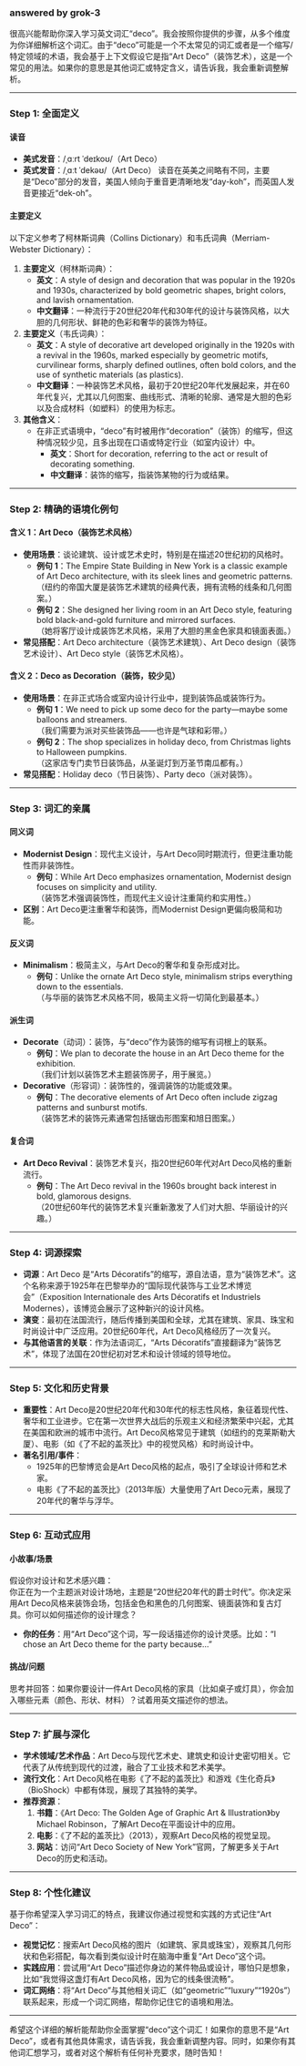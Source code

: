 ### answered by grok-3
很高兴能帮助你深入学习英文词汇“deco”。我会按照你提供的步骤，从多个维度为你详细解析这个词汇。由于“deco”可能是一个不太常见的词汇或者是一个缩写/特定领域的术语，我会基于上下文假设它是指“Art Deco”（装饰艺术），这是一个常见的用法。如果你的意思是其他词汇或特定含义，请告诉我，我会重新调整解析。

---

### Step 1: 全面定义
#### 读音
- **美式发音**：/ˌɑːrt ˈdeɪkoʊ/（Art Deco）
- **英式发音**：/ˌɑːt ˈdekəʊ/（Art Deco）
读音在英美之间略有不同，主要是“Deco”部分的发音，美国人倾向于重音更清晰地发“day-koh”，而英国人发音更接近“dek-oh”。

#### 主要定义
以下定义参考了柯林斯词典（Collins Dictionary）和韦氏词典（Merriam-Webster Dictionary）：
1. **主要定义**（柯林斯词典）：
   - **英文**：A style of design and decoration that was popular in the 1920s and 1930s, characterized by bold geometric shapes, bright colors, and lavish ornamentation.
   - **中文翻译**：一种流行于20世纪20年代和30年代的设计与装饰风格，以大胆的几何形状、鲜艳的色彩和奢华的装饰为特征。
2. **主要定义**（韦氏词典）：
   - **英文**：A style of decorative art developed originally in the 1920s with a revival in the 1960s, marked especially by geometric motifs, curvilinear forms, sharply defined outlines, often bold colors, and the use of synthetic materials (as plastics).
   - **中文翻译**：一种装饰艺术风格，最初于20世纪20年代发展起来，并在60年代复兴，尤其以几何图案、曲线形式、清晰的轮廓、通常是大胆的色彩以及合成材料（如塑料）的使用为标志。
3. **其他含义**：
   - 在非正式语境中，“deco”有时被用作“decoration”（装饰）的缩写，但这种情况较少见，且多出现在口语或特定行业（如室内设计）中。
     - **英文**：Short for decoration, referring to the act or result of decorating something.
     - **中文翻译**：装饰的缩写，指装饰某物的行为或结果。

---

### Step 2: 精确的语境化例句
#### 含义 1：Art Deco（装饰艺术风格）
- **使用场景**：谈论建筑、设计或艺术史时，特别是在描述20世纪初的风格时。
  - **例句 1**：The Empire State Building in New York is a classic example of Art Deco architecture, with its sleek lines and geometric patterns.  
    （纽约的帝国大厦是装饰艺术建筑的经典代表，拥有流畅的线条和几何图案。）
  - **例句 2**：She designed her living room in an Art Deco style, featuring bold black-and-gold furniture and mirrored surfaces.  
    （她将客厅设计成装饰艺术风格，采用了大胆的黑金色家具和镜面表面。）
- **常见搭配**：Art Deco architecture（装饰艺术建筑）、Art Deco design（装饰艺术设计）、Art Deco style（装饰艺术风格）。

#### 含义 2：Deco as Decoration（装饰，较少见）
- **使用场景**：在非正式场合或室内设计行业中，提到装饰品或装饰行为。
  - **例句 1**：We need to pick up some deco for the party—maybe some balloons and streamers.  
    （我们需要为派对买些装饰品——也许是气球和彩带。）
  - **例句 2**：The shop specializes in holiday deco, from Christmas lights to Halloween pumpkins.  
    （这家店专门卖节日装饰品，从圣诞灯到万圣节南瓜都有。）
- **常见搭配**：Holiday deco（节日装饰）、Party deco（派对装饰）。

---

### Step 3: 词汇的亲属
#### 同义词
- **Modernist Design**：现代主义设计，与Art Deco同时期流行，但更注重功能性而非装饰性。  
  - **例句**：While Art Deco emphasizes ornamentation, Modernist design focuses on simplicity and utility.  
    （装饰艺术强调装饰性，而现代主义设计注重简约和实用性。）
- **区别**：Art Deco更注重奢华和装饰，而Modernist Design更偏向极简和功能。

#### 反义词
- **Minimalism**：极简主义，与Art Deco的奢华和复杂形成对比。  
  - **例句**：Unlike the ornate Art Deco style, minimalism strips everything down to the essentials.  
    （与华丽的装饰艺术风格不同，极简主义将一切简化到最基本。）

#### 派生词
- **Decorate**（动词）：装饰，与“deco”作为装饰的缩写有词根上的联系。  
  - **例句**：We plan to decorate the house in an Art Deco theme for the exhibition.  
    （我们计划以装饰艺术主题装饰房子，用于展览。）
- **Decorative**（形容词）：装饰性的，强调装饰的功能或效果。  
  - **例句**：The decorative elements of Art Deco often include zigzag patterns and sunburst motifs.  
    （装饰艺术的装饰元素通常包括锯齿形图案和旭日图案。）

#### 复合词
- **Art Deco Revival**：装饰艺术复兴，指20世纪60年代对Art Deco风格的重新流行。  
  - **例句**：The Art Deco revival in the 1960s brought back interest in bold, glamorous designs.  
    （20世纪60年代的装饰艺术复兴重新激发了人们对大胆、华丽设计的兴趣。）

---

### Step 4: 词源探索
- **词源**：Art Deco 是“Arts Décoratifs”的缩写，源自法语，意为“装饰艺术”。这个名称来源于1925年在巴黎举办的“国际现代装饰与工业艺术博览会”（Exposition Internationale des Arts Décoratifs et Industriels Modernes），该博览会展示了这种新兴的设计风格。
- **演变**：最初在法国流行，随后传播到美国和全球，尤其在建筑、家具、珠宝和时尚设计中广泛应用。20世纪60年代，Art Deco风格经历了一次复兴。
- **与其他语言的关联**：作为法语词汇，“Arts Décoratifs”直接翻译为“装饰艺术”，体现了法国在20世纪初对艺术和设计领域的领导地位。

---

### Step 5: 文化和历史背景
- **重要性**：Art Deco是20世纪20年代和30年代的标志性风格，象征着现代性、奢华和工业进步。它在第一次世界大战后的乐观主义和经济繁荣中兴起，尤其在美国和欧洲的城市中流行。Art Deco风格常见于建筑（如纽约的克莱斯勒大厦）、电影（如《了不起的盖茨比》中的视觉风格）和时尚设计中。
- **著名引用/事件**：
  - 1925年的巴黎博览会是Art Deco风格的起点，吸引了全球设计师和艺术家。
  - 电影《了不起的盖茨比》（2013年版）大量使用了Art Deco元素，展现了20年代的奢华与浮华。

---

### Step 6: 互动式应用
#### 小故事/场景
假设你对设计和艺术感兴趣：  
你正在为一个主题派对设计场地，主题是“20世纪20年代的爵士时代”。你决定采用Art Deco风格来装饰会场，包括金色和黑色的几何图案、镜面装饰和复古灯具。你可以如何描述你的设计理念？  
- **你的任务**：用“Art Deco”这个词，写一段话描述你的设计灵感。比如：“I chose an Art Deco theme for the party because...”

#### 挑战/问题
思考并回答：如果你要设计一件Art Deco风格的家具（比如桌子或灯具），你会加入哪些元素（颜色、形状、材料）？试着用英文描述你的想法。

---

### Step 7: 扩展与深化
- **学术领域/艺术作品**：Art Deco与现代艺术史、建筑史和设计史密切相关。它代表了从传统到现代的过渡，融合了工业技术和艺术美学。
- **流行文化**：Art Deco风格在电影《了不起的盖茨比》和游戏《生化奇兵》（BioShock）中都有体现，展现了其独特的美学。
- **推荐资源**：
  1. **书籍**：《Art Deco: The Golden Age of Graphic Art & Illustration》by Michael Robinson，了解Art Deco在平面设计中的应用。
  2. **电影**：《了不起的盖茨比》（2013），观察Art Deco风格的视觉呈现。
  3. **网站**：访问“Art Deco Society of New York”官网，了解更多关于Art Deco的历史和活动。

---

### Step 8: 个性化建议
基于你希望深入学习词汇的特点，我建议你通过视觉和实践的方式记住“Art Deco”：
- **视觉记忆**：搜索Art Deco风格的图片（如建筑、家具或珠宝），观察其几何形状和色彩搭配，每次看到类似设计时在脑海中重复“Art Deco”这个词。
- **实践应用**：尝试用“Art Deco”描述你身边的某件物品或设计，哪怕只是想象，比如“我觉得这盏灯有Art Deco风格，因为它的线条很流畅”。
- **词汇网络**：将“Art Deco”与其他相关词汇（如“geometric”“luxury”“1920s”）联系起来，形成一个词汇网络，帮助你记住它的语境和用法。

---

希望这个详细的解析能帮助你全面掌握“deco”这个词汇！如果你的意思不是“Art Deco”，或者有其他具体需求，请告诉我，我会重新调整内容。同时，如果你有其他词汇想学习，或者对这个解析有任何补充要求，随时告知！